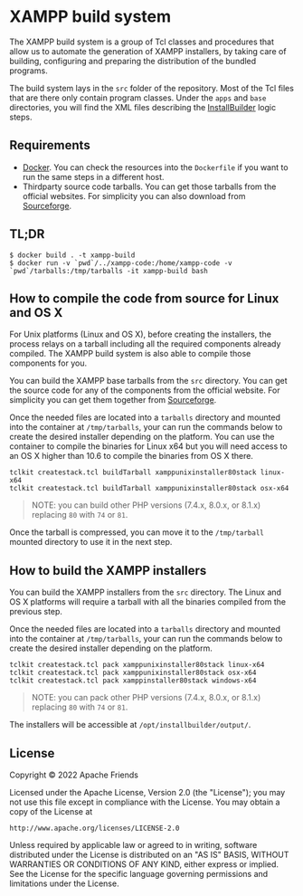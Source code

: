 # XAMPP build system

The XAMPP build system is a group of Tcl classes and procedures that allow us to automate the generation of XAMPP installers, by taking care of building, configuring and preparing the distribution of the bundled programs.

The build system lays in the `src` folder of the repository. Most of the Tcl files that are there only contain program classes. Under the `apps` and `base` directories, you will find the XML files describing the [InstallBuilder](https://installbuilder.com) logic steps.

## Requirements

- [Docker](https://www.docker.com/products/docker-desktop/). You can check the resources into the `Dockerfile` if you want to run the same steps in a different host.
- Thirdparty source code tarballs. You can get those tarballs from the official websites. For simplicity you can also download from [Sourceforge](https://sourceforge.net/projects/xampp/files/thirdparties/).

## TL;DR

```
$ docker build . -t xampp-build
$ docker run -v `pwd`/../xampp-code:/home/xampp-code -v `pwd`/tarballs:/tmp/tarballs -it xampp-build bash
```

## How to compile the code from source for Linux and OS X

For Unix platforms (Linux and OS X), before creating the installers, the process relays on a tarball including all the required components already compiled. The XAMPP build system is also able to compile those components for you.

You can build the XAMPP base tarballs from the `src` directory. You can get the source code for any of the components from the official website. For simplicity you can get them together from [Sourceforge](https://sourceforge.net/projects/xampp/files/thirdparties/).

Once the needed files are located into a `tarballs` directory and mounted into the container at `/tmp/tarballs`, your can run the commands below to create the desired installer depending on the platform. You can use the container to compile the binaries for Linux x64 but you will need access to an OS X higher than 10.6 to compile the binaries from OS X there.

```
tclkit createstack.tcl buildTarball xamppunixinstaller80stack linux-x64
tclkit createstack.tcl buildTarball xamppunixinstaller80stack osx-x64
```

> NOTE: you can build other PHP versions (7.4.x, 8.0.x, or 8.1.x) replacing `80` with `74` or `81`.

Once the tarball is compressed, you can move it to the `/tmp/tarball` mounted directory to use it in the next step.

## How to build the XAMPP installers

You can build the XAMPP installers from the `src` directory. The Linux and OS X platforms will require a tarball with all the binaries compiled from the previous step.

Once the needed files are located into a `tarballs` directory and mounted into the container at `/tmp/tarballs`, your can run the commands below to create the desired installer depending on the platform.

```
tclkit createstack.tcl pack xamppunixinstaller80stack linux-x64
tclkit createstack.tcl pack xamppunixinstaller80stack osx-x64
tclkit createstack.tcl pack xamppinstaller80stack windows-x64
```

> NOTE: you can pack other PHP versions (7.4.x, 8.0.x, or 8.1.x) replacing `80` with `74` or `81`.

The installers will be accessible at `/opt/installbuilder/output/`.

## License


Copyright &copy; 2022 Apache Friends

Licensed under the Apache License, Version 2.0 (the "License");
you may not use this file except in compliance with the License.
You may obtain a copy of the License at

    http://www.apache.org/licenses/LICENSE-2.0

Unless required by applicable law or agreed to in writing, software
distributed under the License is distributed on an "AS IS" BASIS,
WITHOUT WARRANTIES OR CONDITIONS OF ANY KIND, either express or implied.
See the License for the specific language governing permissions and
limitations under the License.

